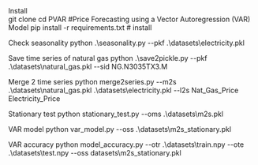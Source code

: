 <summary>Install</summary>
git clone 
cd PVAR #Price Forecasting using a Vector Autoregression (VAR) Model
pip install -r requirements.txt  # install

Check seasonality
python .\seasonality.py --pkf .\datasets\electricity.pkl

Save time series of natural gas
python .\save2pickle.py --pkf .\datasets\natural_gas.pkl --sid NG.N3035TX3.M

Merge 2 time series
python merge2series.py --m2s .\datasets\natural_gas.pkl .\datasets\electricity.pkl --l2s Nat_Gas_Price Electricity_Price

Stationary test
python stationary_test.py --oms .\datasets\m2s.pkl

VAR model
python var_model.py --oss .\datasets\m2s_stationary.pkl

VAR accuracy
python model_accuracy.py --otr .\datasets\train.npy  --ote .\datasets\test.npy --oss datasets\m2s_stationary.pkl